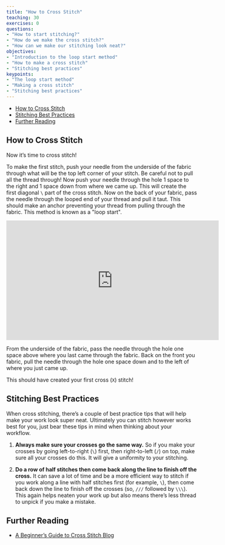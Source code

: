 ```yaml
---
title: "How to Cross Stitch"
teaching: 30
exercises: 0
questions:
- "How to start stitching?"
- "How do we make the cross stitch?"
- "How can we make our stitching look neat?"
objectives:
- "Introduction to the loop start method"
- "How to make a cross stitch"
- "Stitching best practices"
keypoints:
- "The loop start method"
- "Making a cross stitch"
- "Stitching best practices"
---
```


- [How to Cross Stitch](#how-to-cross-stitch)
- [Stitching Best Practices](#stitching-best-practices)
- [Further Reading](#further-reading)

## How to Cross Stitch

Now it’s time to cross stitch!

To make the first stitch, push your needle from the underside of the fabric through what will be the top left corner of your stitch.
Be careful not to pull all the thread through!
Now push your needle through the hole 1 space to the right and 1 space down from where we came up.
This will create the first diagonal `\` part of the cross stitch.
Now on the back of your fabric, pass the needle through the looped end of your thread and pull it taut.
This should make an anchor preventing your thread from pulling through the fabric.
This method is known as a "loop start".

<iframe width="560" height="315" src="https://www.youtube.com/embed/HLxIYeZJHeE" frameborder="0" allow="accelerometer; autoplay; encrypted-media; gyroscope; picture-in-picture" allowfullscreen></iframe>

From the underside of the fabric, pass the needle through the hole one space above where you last came through the fabric.
Back on the front you fabric, pull the needle through the hole one space down and to the left of where you just came up.

This should have created your first cross (`X`) stitch!

## Stitching Best Practices

When cross stitching, there’s a couple of best practice tips that will help make your work look super neat.
Ultimately you can stitch however works best for you, just bear these tips in mind when thinking about your workflow.

1) **Always make sure your crosses go the same way.**
   So if you make your crosses by going left-to-right (`\`) first, then right-to-left (`/`) on top, make sure all your crosses do this. It will give a uniformity to your stitching.

2) **Do a row of half stitches then come back along the line to finish off the cross.**
   It can save a lot of time and be a more efficient way to stitch if you work along a line with half stitches first (for example, `\`), then come back down the line to finish off the crosses (so, `///` followed by `\\\`).
   This again helps neaten your work up but also means there’s less thread to unpick if you make a mistake.

## Further Reading

- [A Beginner’s Guide to Cross Stitch Blog](https://redgatestitchery.com/blogs/red-gate-stitchery/a-step-by-step-guide-to-cross-stitch)

